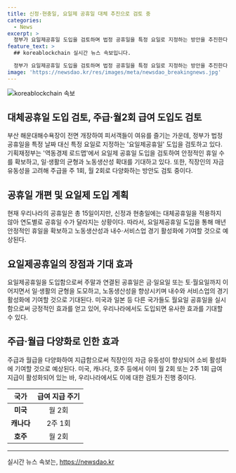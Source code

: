 ```yaml
---
title: 신정·현충일, 요일제 공휴일 대체 추진으로 검토 중
categories:
  - News
excerpt: >
  정부가 요일제공휴일 도입을 검토하며 법정 공휴일을 특정 요일로 지정하는 방안을 추진한다. 현재의 공휴일 제도를 개편하여 안정적인 휴일을 확보하고 노동생산성, 경기 활성화 등에 기대가 모아지고 있는데, 이에 대한 반론과 함께 급여 지급주기도 주 1회, 월 2회로 다양화하는 방안을 검토 중이다. 또한 미국, 캐나다, 호주와 같은 국가들과 비교하여 급여 지급 방식도 살펴보고 있다. 
feature_text: >
  ## koreablockchain 실시간 뉴스 속보입니다.

  정부가 요일제공휴일 도입을 검토하며 법정 공휴일을 특정 요일로 지정하는 방안을 추진한다. 현재의 공휴일 제도를 개편하여 안정적인 휴일을 확보하고 노동생산성, 경기 활성화 등에 기대가 모아지고 있는데, 이에 대한 반론과 함께 급여 지급주기도 주 1회, 월 2회로 다양화하는 방안을 검토 중이다. 또한 미국, 캐나다, 호주와 같은 국가들과 비교하여 급여 지급 방식도 살펴보고 있다. 
image: 'https://newsdao.kr/res/images/meta/newsdao_breakingnews.jpg'
---
```


<p><img src="https://newsdao.kr/res/images/meta/newsdao_breakingnews.jpg" alt="koreablockchain 속보" /></p>

<h2 data-ke-size="size26">대체공휴일 도입 검토, 주급·월2회 급여 도입도 검토</h2>

<p>부산 해운대해수욕장이 전면 개장하여 피서객들이 여유를 즐기는 가운데, 정부가 법정 공휴일을 특정 날짜 대신 특정 요일로 지정하는 '요일제공휴일' 도입을 검토하고 있다. 기획재정부는 '역동경제 로드맵'에서 요일제 공휴일 도입을 검토하여 안정적인 휴일 수를 확보하고, 일·생활의 균형과 노동생산성 확대를 기대하고 있다. 또한, 직장인의 자금 유동성을 고려해 주급을 주 1회, 월 2회로 다양화하는 방안도 검토 중이다.<p data-ke-size="size16"></p></p>

<h2 data-ke-size="size24">공휴일 개편 및 요일제 도입 계획</h2>

<p>현재 우리나라의 공휴일은 총 15일이지만, 신정과 현충일에는 대체공휴일을 적용하지 않아 연도별로 공휴일 수가 달라지는 상황이다. 따라서, 요일제공휴일 도입을 통해 매년 안정적인 휴일을 확보하고 노동생산성과 내수·서비스업 경기 활성화에 기여할 것으로 예상된다.<p data-ke-size="size16"></p></p>

<h2 data-ke-size="size24">요일제공휴일의 장점과 기대 효과</h2>

<p>요일제공휴일을 도입함으로써 주말과 연결된 공휴일은 금·일요일 또는 토·월요일까지 이어지면서 일·생활의 균형을 도모하고, 노동생산성을 향상시키며 내수와 서비스업의 경기 활성화에 기여할 것으로 기대된다. 미국과 일본 등 다른 국가들도 월요일 공휴일을 실시함으로써 긍정적인 효과를 얻고 있어, 우리나라에서도 도입되면 유사한 효과를 기대할 수 있다.<p data-ke-size="size16"></p></p>

<h2 data-ke-size="size24">주급·월급 다양화로 인한 효과</h2>

<p>주급과 월급을 다양화하여 지급함으로써 직장인의 자금 유동성이 향상되어 소비 활성화에 기여할 것으로 예상된다. 미국, 캐나다, 호주 등에서 이미 월 2회 또는 2주 1회 급여 지급이 활성화되어 있는 바, 우리나라에서도 이에 대한 검토가 진행 중이다.<p data-ke-size="size16"></p></p>

<table>
    <thead>
        <tr>
            <th style="text-align: center;">국가</th>
            <th style="text-align: center;">급여 지급 주기</th>
        </tr>
    </thead>
    <tbody>
        <tr>
            <td style="text-align: center;"><b>미국</b></td>
            <td style="text-align: center;">월 2회</td>
        </tr>
        <tr>
            <td style="text-align: center;"><b>캐나다</b></td>
            <td style="text-align: center;">2주 1회</td>
        </tr>
        <tr>
            <td style="text-align: center;"><b>호주</b></td>
            <td style="text-align: center;">월 2회</td>
        </tr>
    </tbody>
</table>

<p><hr></p>
실시간 뉴스 속보는, <a href="https://newsdao.kr" rel="dofollow">https://newsdao.kr</a>


